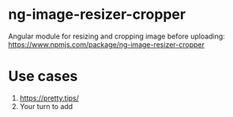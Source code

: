 # ng-image-resizer-cropper
Angular module for resizing and cropping image before uploading: https://www.npmjs.com/package/ng-image-resizer-cropper

# Use cases
1. https://pretty.tips/
2. Your turn to add
